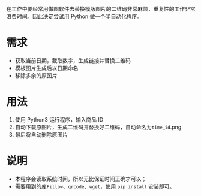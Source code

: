 在工作中要经常用做图软件去替换模版图片的二维码非常麻烦，重复性的工作非常浪费时间。因此决定尝试用 Python 做一个半自动化程序。

# 需求

- 获取当前日期，截取数字，生成链接并替换二维码
- 模板图片生成后以日期命名
- 移除多余的原图片

# 用法

1. 使用 Python3 运行程序，输入商品 ID
2. 自动下载原图片，生成二维码并替换好二维码，自动命名为`time`_`id`.png
3. 最后将自动删除原图片

# 说明

- 本程序会读取系统时间，所以无比保证时间正确才可以；
- 需要用到的库`Pillow`、`qrcode`、`wget`，使用 `pip install` 安装即可。

